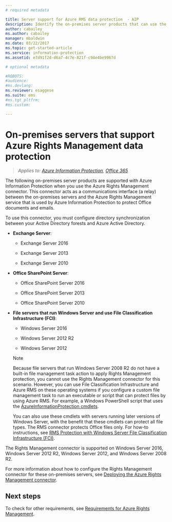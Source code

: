 ```yaml
---
# required metadata

title: Server support for Azure RMS data protection  - AIP
description: Identify the on-premises server products that can use the Azure Rights Management service from Azure Information Protection, by using the Rights Management connector.
author: cabailey
ms.author: cabailey
manager: mbaldwin
ms.date: 03/22/2017
ms.topic: get-started-article
ms.service: information-protection
ms.assetid: e7d91f2d-d6a7-4c7e-821f-c94e4be9967d

# optional metadata

#ROBOTS:
#audience:
#ms.devlang:
ms.reviewer: esaggese
ms.suite: ems
#ms.tgt_pltfrm:
#ms.custom:

---
```



# On-premises servers that support Azure Rights Management data protection

>*Applies to: [Azure Information Protection](https://azure.microsoft.com/pricing/details/information-protection), [Office 365](http://download.microsoft.com/download/E/C/F/ECF42E71-4EC0-48FF-AA00-577AC14D5B5C/Azure_Information_Protection_licensing_datasheet_EN-US.pdf)*

The following on-premises server products are supported with Azure Information Protection when you use the Azure Rights Management connector. This connector acts as a communications interface (a relay) between the on-premises servers and the Azure Rights Management service that is used by Azure Information Protection to protect Office documents and emails. 

To use this connector, you must configure directory synchronization between your Active Directory forests and Azure Active Directory.

-   **Exchange Server**:

    -   Exchange Server 2016

    -   Exchange Server 2013

    -   Exchange Server 2010

-   **Office SharePoint Server**:

    -   Office SharePoint Server 2016

    -   Office SharePoint Server 2013

    -   Office SharePoint Server 2010

-   **File servers that run Windows Server and use File Classification Infrastructure (FCI)**:

    -   Windows Server 2016

    -   Windows Server 2012 R2

    -   Windows Server 2012

    > [!NOTE]
    > Because file servers that run Windows Server 2008 R2 do not have a built-in file management task action to apply Rights Management protection, you cannot use the Rights Management connector for this scenario. However, you can use File Classification Infrastructure and Azure RMS on these operating systems if you configure a custom file management task to run an executable or script that can protect files by using Azure RMS. For example, a Windows PowerShell script that uses the [AzureInformationProtection cmdlets](/powershell/azureinformationprotection/vlatest/aip).
    > 
    > You can also use these cmdlets with servers running later versions of Windows Server, with the benefit that these cmdlets can protect all file types. The RMS connector protects Office files only. For how-to instructions, see [RMS Protection with Windows Server File Classification Infrastructure &#40;FCI&#41;](./rms-client/configure-fci.md).

The Rights Management connector is supported on Windows Server 2016, Windows Server 2012 R2, Windows Server 2012, and Windows Server 2008 R2.

For more information about how to configure the Rights Management connector for these on-premises servers, see [Deploying the Azure Rights Management connector](deploy-rms-connector.md).

## Next steps
To check for other requirements, see [Requirements for Azure Rights Management](requirements.md).
